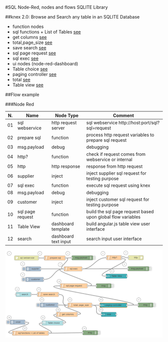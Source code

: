 #SQL Node-Red, nodes and flows SQLITE Library

##knex 2.0: Browse and Search any table in an SQLITE Database

* function nodes
 * sql functions + List of Tables [see](https://github.com/gbrault/gistfiles/blob/master/lib/SQL/sql%20functions%20-%20List%20of%20Tables.md)
 * get columns [see](https://github.com/gbrault/gistfiles/blob/master/lib/SQL/get%20columns.md)
 * total,page_size [see](https://github.com/gbrault/gistfiles/blob/master/lib/SQL/total%2Cpage_size.md)
 * save search [see](https://github.com/gbrault/gistfiles/blob/master/lib/SQL/save%20search.md)
 * sql page request [see](https://github.com/gbrault/gistfiles/blob/master/lib/SQL/sql%20page%20request.md)
 * sql exec [see](https://github.com/gbrault/gistfiles/blob/master/lib/SQL/sql%20exec.md)
* ui nodes (node-red-dashboard)
 * Table choice [see](https://github.com/gbrault/gistfiles/blob/master/lib/SQL/Table%20choice.md)
 * paging controller [see](https://github.com/gbrault/gistfiles/blob/master/lib/SQL/paging%20controller.md)
 * total [see]()
 * Table view [see]()
 
##Flow example

###Node Red

| N.  | Name              | Node Type            | Comment                                                                 |
| --- | ----------------- | -------------------- | ----------------------------------------------------------------------- |
|  01 | sql webservice    | http request server  | sql webservice http://host:port/sql?sql=request                         |
|  02 | prepare sql       | function             | process http request variables to prepare sql request                   |
|  03 | msg.payload       | debug                | debugging                                                               |
|  04 | http?             | function             | check if request comes from webservice or internal                      |
|  05 | http              | http response        | response from http request                                              |
|  06 | supplier          | inject               | inject supplier sql request for testing purpose                         |
|  07 | sql exec          | function             | execute sql request using knex                                          |
|  08 | msg.payload       | debug                | debugging                                                               |
|  09 | customer          | inject               | inject customer sql request for testing purpose                         |
|  10 | sql page request  | function             | build the sql page request based upon global flow variables             |
|  11 | Table View        | dashboard template   | build angular.js table view user interface                              |
|  12 | search            | dashboard text input | search input user interface                                             |



![alt_tag](https://raw.githubusercontent.com/gbrault/gistfiles/master/lib/SQL/Sqlite%20Table%20Browse%20and%20Search.png)
